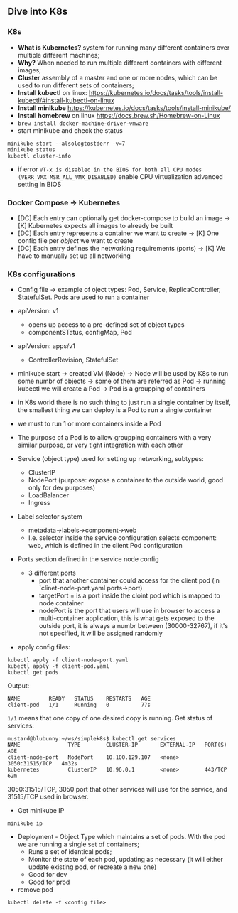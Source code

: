 ## Dive into K8s 

### K8s
* **What is Kubernetes?** system for running many different containers over multiple different machines;
* **Why?** When needed to run multiple different containers with different images;
* **Cluster** assembly of a master and one or more nodes, which can be used to run different sets of containers;
* **Install kubectl** on linux: https://kubernetes.io/docs/tasks/tools/install-kubectl/#install-kubectl-on-linux
* **Install minikube** https://kubernetes.io/docs/tasks/tools/install-minikube/
* **Install homebrew** on linux https://docs.brew.sh/Homebrew-on-Linux
* <optional> `brew install docker-machine-driver-vmware`
* start minikube and check the status
```
minikube start --alsologtostderr -v=7
minikube status
kubectl cluster-info
```
* if error `VT-x is disabled in the BIOS for both all CPU modes (VERR_VMX_MSR_ALL_VMX_DISABLED)` enable CPU virtualization advanced setting in BIOS 

### Docker Compose -> Kubernetes
* [DC] Each entry can optionally get docker-compose to build an image -> [K] Kubernetes expects all images to already be built
* [DC] Each entry represetns a container we want to create -> [K] One config file per *object* we want to create
* [DC] Each entry defines the networking requirements (ports) -> [K] We have to manually set up all networking

### K8s configurations
* Config file -> example of oject types: Pod, Service, ReplicaController, StatefulSet. Pods are used to run a container
* apiVersion: v1
  * opens up access to a pre-defined set of object types 
  * componentSTatus, configMap, Pod
* apiVersion: apps/v1
  * ControllerRevision, StatefulSet 
* minikube start -> 
    created VM (Node) -> 
      Node will be used by K8s to run some numbr of objects -> 
      some of them are referred as Pod -> 
      running kubectl we will create a Pod ->
      Pod is a groupping of containers
      
* in K8s world there is no such thing to just run a single container by itself, the smallest thing we can deploy is a Pod to run a single container
* we must to run 1 or more containers inside a Pod
* The purpose of a Pod is to allow groupping containers with a very similar purpose, or very tight integration with each other
* Service (object type) used for setting up networking, subtypes:
  * ClusterIP
  * NodePort (purpose: expose a container to the outside world, good only for dev purposes)
  * LoadBalancer
  * Ingress
* Label selector system
  * metadata->labels->component->web
  * I.e. selector inside the service configuration selects component: web, which is defined in the client Pod configuration
* Ports section defined in the service node config
  * 3 different ports
    * port that another container could access for the client pod (in `clinet-node-port.yaml ports->port)
    * targetPort = is a port inside the cloint pod which is mapped to node container
    * nodePort is the port that users will use in browser to access a multi-container application, this is what gets exposed to the outside port, it is always a numbr between (30000-32767), if it's not specified, it will be assigned randomly
* apply config files:
```
kubectl apply -f client-node-port.yaml 
kubectl apply -f client-pod.yaml
kubectl get pods
```
Output:
```
NAME         READY   STATUS    RESTARTS   AGE
client-pod   1/1     Running   0          77s
```
`1/1` means that one copy of one desired copy is running.
Get status of services:
```
mustard@blubunny:~/ws/simplek8s$ kubectl get services
NAME               TYPE        CLUSTER-IP       EXTERNAL-IP   PORT(S)          AGE
client-node-port   NodePort    10.100.129.107   <none>        3050:31515/TCP   4m32s
kubernetes         ClusterIP   10.96.0.1        <none>        443/TCP          62m
```
3050:31515/TCP, 3050 port that other services will use for the service, and 31515/TCP used in browser.
* Get minikube IP
```
minikube ip
```
* Deployment - Object Type which maintains a set of pods. With the pod we are running a single set of containers;
  * Runs a set of identical pods;
  * Monitor the state of each pod, updating as necessary (it will either update existing pod, or recreate a new one)
  * Good for dev
  * Good for prod
* remove pod 
```
kubectl delete -f <config file>
```
